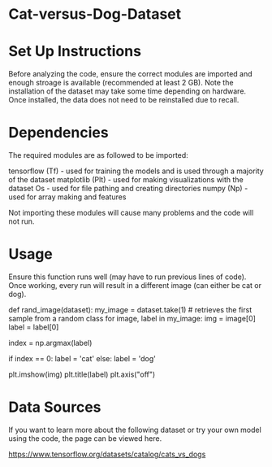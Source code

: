 # Cat-versus-Dog-Dataset

# Set Up Instructions
Before analyzing the code, ensure the correct modules are imported and enough stroage is available (recommended at least 2 GB).
Note the installation of the dataset may take some time depending on hardware. 
Once installed, the data does not need to be reinstalled due to recall. 

# Dependencies
The required modules are as followed to be imported:

tensorflow (Tf) - used for training the models and is used through a majority of the dataset
matplotlib (Plt) - used for making visualizations with the dataset
Os - used for file pathing and creating directories
numpy (Np) - used for array making and features

Not importing these modules will cause many problems and the code will not run. 

# Usage
Ensure this function runs well (may have to run previous lines of code). 
Once working, every run will result in a different image (can either be cat or dog).

def rand_image(dataset):
  my_image = dataset.take(1) # retrieves the first sample from a random class
  for image, label in my_image:
    img = image[0]
    label = label[0]

  index = np.argmax(label)

  if index == 0:
    label = 'cat'
  else:
    label = 'dog'

  plt.imshow(img)
  plt.title(label)
  plt.axis("off")

# Data Sources
If you want to learn more about the following dataset or try your own model using the code, the page can be viewed here. 

https://www.tensorflow.org/datasets/catalog/cats_vs_dogs
